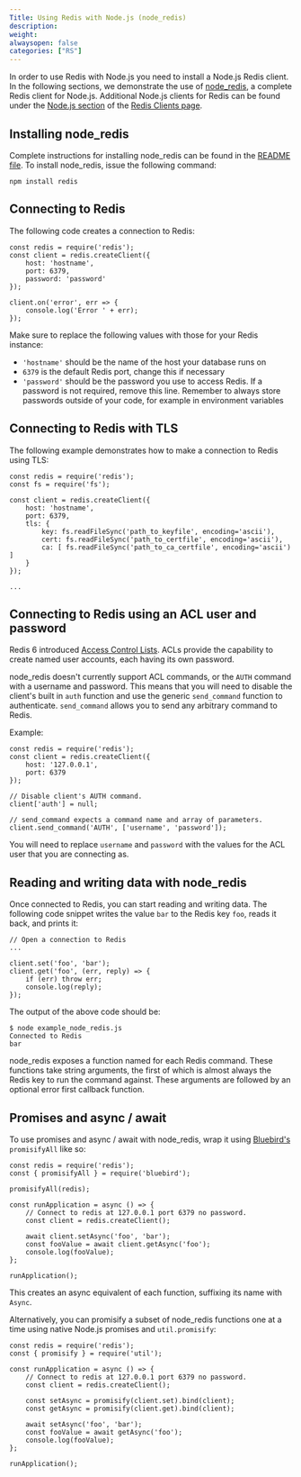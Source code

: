 ```yaml
---
Title: Using Redis with Node.js (node_redis)
description:
weight:
alwaysopen: false
categories: ["RS"]
---
```

In order to use Redis with Node.js you need to install a Node.js Redis client. In the following sections, we demonstrate the use of [node_redis](https://github.com/NodeRedis/node_redis), a complete Redis client for Node.js. Additional Node.js clients for Redis can be found under the [Node.js section](https://redis.io/clients#Node.js) of the [Redis Clients page](https://redis.io/clients).

## Installing node_redis

Complete instructions for installing node_redis can be found in the [README file](https://github.com/NodeRedis/node_redis/blob/master/README.md). To install node_redis, issue the following command:

    npm install redis 

## Connecting to Redis

The following code creates a connection to Redis:

    const redis = require('redis');
    const client = redis.createClient({
        host: 'hostname',
        port: 6379,
        password: 'password'
    });

    client.on('error', err => {
        console.log('Error ' + err);
    }); 

Make sure to replace the following values with those for your Redis instance:

- `'hostname'` should be the name of the host your database runs on
- `6379` is the default Redis port, change this if necessary
- `'password'` should be the password you use to access Redis.  If a password is not required, remove this line.  Remember to always store passwords outside of your code, for example in environment variables

## Connecting to Redis with TLS 

The following example demonstrates how to make a connection to Redis using TLS:

    const redis = require('redis');
    const fs = require('fs');

    const client = redis.createClient({
        host: 'hostname',
        port: 6379,
        tls: {
            key: fs.readFileSync('path_to_keyfile', encoding='ascii'),
            cert: fs.readFileSync('path_to_certfile', encoding='ascii'),
            ca: [ fs.readFileSync('path_to_ca_certfile', encoding='ascii') ]
        }
    });
    
    ...

## Connecting to Redis using an ACL user and password

Redis 6 introduced [Access Control Lists](https://redis.io/topics/acl).  ACLs provide the capability to create named user accounts, each having its own password.

node_redis doesn't currently support ACL commands, or the `AUTH` command with a username and password.  This means that you will need to disable the client's built in `auth` function and use the generic `send_command` function to authenticate.  `send_command` allows you to send any arbitrary command to Redis.

Example:

    const redis = require('redis');
    const client = redis.createClient({
        host: '127.0.0.1',
        port: 6379
    });

    // Disable client's AUTH command.
    client['auth'] = null;

    // send_command expects a command name and array of parameters.
    client.send_command('AUTH', ['username', 'password']);

You will need to replace `username` and `password` with the values for the ACL user that you are connecting as.

## Reading and writing data with node_redis

Once connected to Redis, you can start reading and writing data. The following code snippet writes the value `bar` to the Redis key `foo`, reads it back, and prints it:

    // Open a connection to Redis
    ...
 
    client.set('foo', 'bar'); 
    client.get('foo', (err, reply) => {
        if (err) throw err;
        console.log(reply);
    });

The output of the above code should be:

    $ node example_node_redis.js
    Connected to Redis
    bar

node_redis exposes a function named for each Redis command.  These functions take string arguments, the first of which is almost always the Redis key to run the command against. These arguments are followed by an optional error first callback function.

## Promises and async / await

To use promises and async / await with node_redis, wrap it using [Bluebird's](https://www.npmjs.com/package/bluebird) `promisifyAll` like so:

    const redis = require('redis');
    const { promisifyAll } = require('bluebird');

    promisifyAll(redis);

    const runApplication = async () => {
        // Connect to redis at 127.0.0.1 port 6379 no password.
        const client = redis.createClient();

        await client.setAsync('foo', 'bar');
        const fooValue = await client.getAsync('foo');
        console.log(fooValue);
    };

    runApplication();

This creates an async equivalent of each function, suffixing its name with `Async`.

Alternatively, you can promisify a subset of node_redis functions one at a time using native Node.js promises and `util.promisify`:

    const redis = require('redis');
    const { promisify } = require('util');

    const runApplication = async () => {
        // Connect to redis at 127.0.0.1 port 6379 no password.
        const client = redis.createClient();

        const setAsync = promisify(client.set).bind(client);
        const getAsync = promisify(client.get).bind(client);

        await setAsync('foo', 'bar');
        const fooValue = await getAsync('foo');
        console.log(fooValue);
    };

    runApplication();